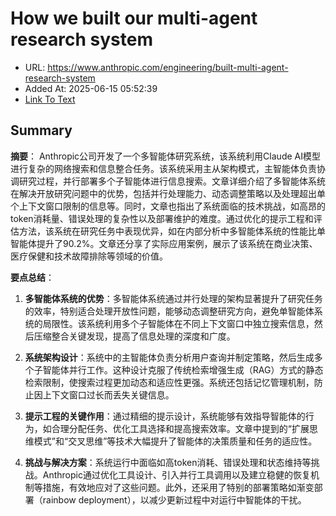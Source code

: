 # How we built our multi-agent research system
- URL: https://www.anthropic.com/engineering/built-multi-agent-research-system
- Added At: 2025-06-15 05:52:39
- [Link To Text](2025-06-15-how-we-built-our-multi-agent-research-system_raw.md)

## Summary
**摘要**：
Anthropic公司开发了一个多智能体研究系统，该系统利用Claude AI模型进行复杂的网络搜索和信息整合任务。该系统采用主从架构模式，主智能体负责协调研究过程，并行部署多个子智能体进行信息搜索。文章详细介绍了多智能体系统在解决开放研究问题中的优势，包括并行处理能力、动态调整策略以及处理超出单个上下文窗口限制的信息等。同时，文章也指出了系统面临的技术挑战，如高昂的token消耗量、错误处理的复杂性以及部署维护的难度。通过优化的提示工程和评估方法，该系统在研究任务中表现优异，如在内部分析中多智能体系统的性能比单智能体提升了90.2%。文章还分享了实际应用案例，展示了该系统在商业决策、医疗保健和技术故障排除等领域的价值。

**要点总结**：
1. **多智能体系统的优势**：多智能体系统通过并行处理的架构显著提升了研究任务的效率，特别适合处理开放性问题，能够动态调整研究方向，避免单智能体系统的局限性。该系统利用多个子智能体在不同上下文窗口中独立搜索信息，然后压缩整合关键发现，提高了信息处理的深度和广度。
   
2. **系统架构设计**：系统中的主智能体负责分析用户查询并制定策略，然后生成多个子智能体并行工作。这种设计克服了传统检索增强生成（RAG）方式的静态检索限制，使搜索过程更加动态和适应性更强。系统还包括记忆管理机制，防止因上下文窗口过长而丢失关键信息。

3. **提示工程的关键作用**：通过精细的提示设计，系统能够有效指导智能体的行为，如合理分配任务、优化工具选择和提高搜索效率。文章中提到的“扩展思维模式”和“交叉思维”等技术大幅提升了智能体的决策质量和任务的适应性。

4. **挑战与解决方案**：系统运行中面临如高token消耗、错误处理和状态维持等挑战。Anthropic通过优化工具设计、引入并行工具调用以及建立稳健的恢复机制等措施，有效地应对了这些问题。此外，还采用了特别的部署策略如渐变部署（rainbow deployment），以减少更新过程中对运行中智能体的干扰。
